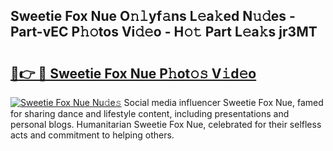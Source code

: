 ## Sweetie Fox Nue O𝚗𝚕yf𝚊ns L𝚎a𝚔ed N𝚞𝚍es - Part-vEC P𝚑𝚘tos Vi𝚍𝚎o - H𝚘𝚝 Part L𝚎a𝚔s jr3MT

# <h2><a href="http://kf6xysm.oniu.top/?m=Sweetie+Fox+Nue">🔗👉 🔴 Sweetie Fox Nue P𝚑ot𝚘𝚜 V𝚒d𝚎o</a></h2>

[![Sweetie Fox Nue Nu𝚍e𝚜](https://i.imgur.com/0qMVB7G.gif)](http://kf6xysm.oniu.top/?m=Sweetie+Fox+Nue)
Social media influencer Sweetie Fox Nue, famed for sharing dance and lifestyle content, including presentations and personal blogs. Humanitarian Sweetie Fox Nue, celebrated for their selfless acts and commitment to helping others.  
